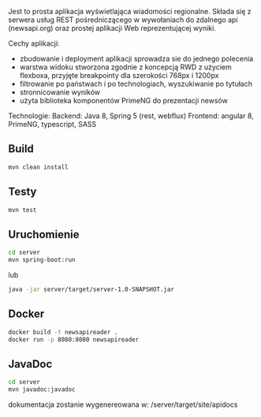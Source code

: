 Jest to prosta aplikacja wyświetlająca wiadomości regionalne.
Składa się z serwera usług REST pośredniczącego w wywołaniach do zdalnego api (newsapi.org) oraz prostej aplikacji Web reprezentującej wyniki.

Cechy aplikacji:
- zbudowanie i deployment aplikacji sprowadza sie do jednego polecenia
- warstwa widoku stworzona zgodnie z koncepcją RWD z użyciem flexboxa, przyjęte breakpointy dla szerokości 768px i 1200px
- filtrowanie po państwach i po technologiach, wyszukiwanie po tytułach
- stronnicowanie wyników
- użyta biblioteka komponentów PrimeNG do prezentacji newsów


Technologie:
Backend: Java 8, Spring 5 (rest, webflux)
Frontend: angular 8, PrimeNG, typescript, SASS


## Build

```bash
mvn clean install
```

## Testy

```bash
mvn test
```

## Uruchomienie
 
```bash
cd server
mvn spring-boot:run
```
lub
```bash
java -jar server/target/server-1.0-SNAPSHOT.jar
```

## Docker
 
```bash
docker build -t newsapireader .
docker run -p 8080:8080 newsapireader
```

## JavaDoc

```bash
cd server
mvn javadoc:javadoc
```

dokumentacja zostanie wygenereowana w: /server/target/site/apidocs


